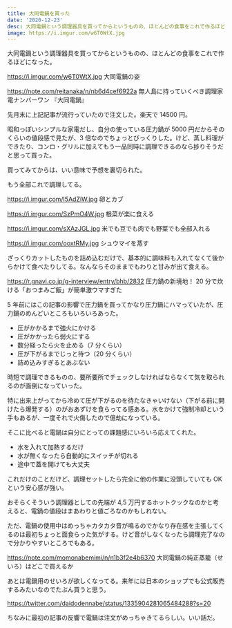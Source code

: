 ```yaml
---
title: 大同電鍋を買った
date: '2020-12-23'
desc: 大同電鍋という調理器具を買ってからというものの、ほとんどの食事をこれで作るほどになった。
image: https://i.imgur.com/w6T0WtX.jpg
---
```


大同電鍋という調理器具を買ってからというものの、ほとんどの食事をこれで作るほどになった。

https://i.imgur.com/w6T0WtX.jpg
大同電鍋の姿

https://note.com/reitanaka/n/nb6d4cef6922a
無人島に持っていくべき調理家電ナンバーワン 『大同電鍋』

先月末に上記記事が流行っていたので注文した。楽天で 14500 円。

昭和っぽいシンプルな家電だし、自分の使っている圧力鍋が 5000 円だからそのくらいの値段感で見たが、3 倍なのでちょっとびっくりした。けど、蒸し料理ができたり、コンロ・グリルに加えてもう一品同時に調理できるのなら捗りそうだと思って買った。

買ってみてからは、いい意味で予想を裏切られた。

もう全部これで調理してる。

https://i.imgur.com/I5AdZiW.jpg
卵とカブ

https://i.imgur.com/SzPmO4W.jpg
根菜が楽に食える

https://i.imgur.com/sXAzJGL.jpg
米でも豆でも肉でも野菜でも全部入れる

https://i.imgur.com/ooxtRMy.jpg
シュウマイを蒸す

ざっくりカットしたものを詰め込むだけで、基本的に調味料も入れてなくて後からかけて食べたりしてる。なんならそのままでもわりと甘みが出て食える。

https://r.gnavi.co.jp/g-interview/entry/bhb/2832
圧力鍋の新境地！ 20 分で炊ける「おつまみご飯」が簡単激ウマすぎた

5 年前にはこの記事の影響で圧力鍋を買ってかなり圧力鍋にハマっていたが、圧力鍋のめんどいところもいろいろあった。

- 圧がかかるまで強火にかける
- 圧がかかったら弱火にする
- 数分経ったら火を止める（7 分くらい）
- 圧が下がるまでじっと待つ（20 分くらい）
- 詰め込みすぎるとあぶない

時短で調理できるものの、要所要所でチェックしなければならなくて気を取られるのが面倒になっていった。

特に出来上がってから冷めて圧が下がるのを待たなきゃいけない（下がる前に開けたら爆発する）のがおあずけを食らってる感ある。水をかけて強制冷却という手もあるが、一度それで火傷したので億劫になっている。

そこに比べると電鍋は自分にとっての課題感にいろいろ応えてくれた。

- 水を入れて加熱するだけ
- 水が無くなったら自動的にスイッチが切れる
- 途中で蓋を開けても大丈夫

これだけのことだけど、調理セットしたら完全に他の作業に没頭していても OK という安心感が強い。

おそらくそういう調理器としての先端が 4,5 万円するホットクックなのかと考えると、電鍋の値段はまあわりと値ごろなのかもしれない。

ただ、電鍋の使用中はめっちゃカタカタ音が鳴るのでかなり存在感を主張してくるのは最初ちょっと面食らった気がする。けど音がしなくなったら調理完了なので分かりやすいところでもある。

https://note.com/momonabemimi/n/n1b3f2e4b6370
大同電鍋の純正蒸籠（せいろ）はどこで買えるか

あとは電鍋用のせいろが欲しくなってる。来年には日本のショップでも公式販売するみたいなのでたぶん買うと思う。

https://twitter.com/daidodennabe/status/1335904281065484288?s=20

ちなみに最初の記事の反響で電鍋は注文がめっちゃきてるらしい。いい話だ。
